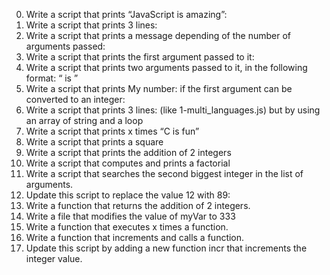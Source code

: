 0. Write a script that prints “JavaScript is amazing”:
1. Write a script that prints 3 lines:
2. Write a script that prints a message depending of the number of arguments passed:
3. Write a script that prints the first argument passed to it:
4. Write a script that prints two arguments passed to it, in the following format: “ is ”
5. Write a script that prints My number: <first argument converted in integer> if the first argument can be converted to an integer:
6. Write a script that prints 3 lines: (like 1-multi_languages.js) but by using an array of string and a loop
7. Write a script that prints x times “C is fun”
8. Write a script that prints a square
9. Write a script that prints the addition of 2 integers
10. Write a script that computes and prints a factorial
11. Write a script that searches the second biggest integer in the list of arguments.
12. Update this script to replace the value 12 with 89:
13. Write a function that returns the addition of 2 integers.
14. Write a file that modifies the value of myVar to 333
15. Write a function that executes x times a function.
16. Write a function that increments and calls a function.
17. Update this script by adding a new function incr that increments the integer value.
